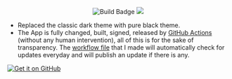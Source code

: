 <p align="center">
  <img src="https://github.com/johnbetaro/Signal-AMOLED/actions/workflows/build.yml/badge.svg" alt="Build Badge">
  <img src="https://img.shields.io/github/v/release/johnbetaro/Signal-AMOLED?display_name=tag" >
</p>

- Replaced the classic dark theme with pure black theme.
- The App is fully changed, built, signed, released by [GitHub Actions](https://github.com/JohnBetaro/Signal-Android-AMOLED/actions) (without any human intervention), all of this is for the sake of transparency. The [workflow file](https://github.com/JohnBetaro/Signal-AMOLED/blob/main/.github/workflows/build.yml) that I made will automatically check for updates everyday and will publish an update if there is any.

<a href="https://github.com/johnbetaro/Signal-AMOLED/releases/latest">
    <img src="https://img.shields.io/badge/Get%20it%20on%20GitHub-100000?style=for-the-badge&logo=github&logoColor=white" alt="Get it on GitHub">
</a>
